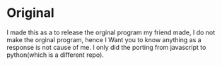 # Original

I made this as a to release the orginal program my friend made,
I do not make the orginal program, hence I Want you to know anything as a response is not cause of me.
I only did the porting from javascript to python(which is a different repo).
